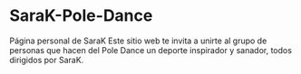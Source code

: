 # SaraK-Pole-Dance
Página personal de SaraK
Este sitio web te invita a unirte al grupo de personas que hacen del Pole Dance un deporte inspirador y sanador, todos dirigidos por SaraK.
